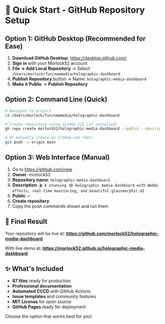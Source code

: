 # 🚀 Quick Start - GitHub Repository Setup

## Option 1: GitHub Desktop (Recommended for Ease)

1. **Download GitHub Desktop**: https://desktop.github.com/
2. **Sign in** with your Morlock52 account
3. **File → Add Local Repository** → Select `/Users/morlock/fun/newmedia/holographic-dashboard`
4. **Publish Repository** button → Name: `holographic-media-dashboard`
5. **Make it Public** → **Publish Repository**

## Option 2: Command Line (Quick)

```bash
# Navigate to project
cd /Users/morlock/fun/newmedia/holographic-dashboard

# Create repository using GitHub CLI (if installed)
gh repo create morlock52/holographic-media-dashboard --public --description "🎬 A stunning 3D holographic media dashboard with WebGL effects"

# Or manually create on GitHub.com then:
git push -u origin main
```

## Option 3: Web Interface (Manual)

1. Go to https://github.com/new
2. **Owner**: morlock52
3. **Repository name**: `holographic-media-dashboard`  
4. **Description**: `🎬 A stunning 3D holographic media dashboard with WebGL effects, real-time monitoring, and beautiful glassmorphic UI`
5. **Public** ✓
6. **Create repository**
7. Copy the push commands shown and run them

## 🎯 Final Result

Your repository will be live at:
**https://github.com/morlock52/holographic-media-dashboard**

With live demo at:
**https://morlock52.github.io/holographic-media-dashboard**

## ✨ What's Included

- **87 files** ready for production
- **Professional documentation** 
- **Automated CI/CD** with GitHub Actions
- **Issue templates** and community features
- **MIT License** for open source
- **GitHub Pages** ready for deployment

Choose the option that works best for you!